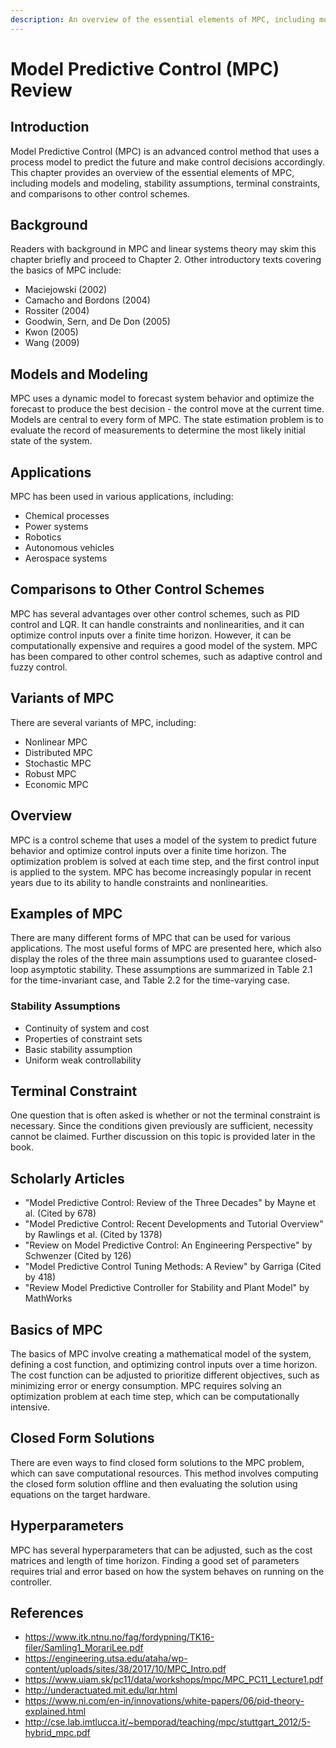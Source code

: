 ```yaml
---
description: An overview of the essential elements of MPC, including models and modeling, stability assumptions, terminal constraints, and comparisons to other control schemes. It also includes examples of MPC, scholarly articles, basics of MPC, closed form solutions, hyperparameters, and references.
---
```

# Model Predictive Control (MPC) Review

## Introduction
Model Predictive Control (MPC) is an advanced control method that uses a process model to predict the future and make control decisions accordingly. This chapter provides an overview of the essential elements of MPC, including models and modeling, stability assumptions, terminal constraints, and comparisons to other control schemes.

## Background
Readers with background in MPC and linear systems theory may skim this chapter briefly and proceed to Chapter 2. Other introductory texts covering the basics of MPC include:
- Maciejowski (2002)
- Camacho and Bordons (2004)
- Rossiter (2004)
- Goodwin, Sern, and De Don (2005)
- Kwon (2005)
- Wang (2009)

## Models and Modeling
MPC uses a dynamic model to forecast system behavior and optimize the forecast to produce the best decision - the control move at the current time. Models are central to every form of MPC. The state estimation problem is to evaluate the record of measurements to determine the most likely initial state of the system.

## Applications
MPC has been used in various applications, including:
- Chemical processes
- Power systems
- Robotics
- Autonomous vehicles
- Aerospace systems

## Comparisons to Other Control Schemes
MPC has several advantages over other control schemes, such as PID control and LQR. It can handle constraints and nonlinearities, and it can optimize control inputs over a finite time horizon. However, it can be computationally expensive and requires a good model of the system. MPC has been compared to other control schemes, such as adaptive control and fuzzy control.

## Variants of MPC
There are several variants of MPC, including:
- Nonlinear MPC
- Distributed MPC
- Stochastic MPC
- Robust MPC
- Economic MPC

## Overview
MPC is a control scheme that uses a model of the system to predict future behavior and optimize control inputs over a finite time horizon. The optimization problem is solved at each time step, and the first control input is applied to the system. MPC has become increasingly popular in recent years due to its ability to handle constraints and nonlinearities.

## Examples of MPC
There are many different forms of MPC that can be used for various applications. The most useful forms of MPC are presented here, which also display the roles of the three main assumptions used to guarantee closed-loop asymptotic stability. These assumptions are summarized in Table 2.1 for the time-invariant case, and Table 2.2 for the time-varying case.

### Stability Assumptions
- Continuity of system and cost
- Properties of constraint sets
- Basic stability assumption
- Uniform weak controllability

## Terminal Constraint
One question that is often asked is whether or not the terminal constraint is necessary. Since the conditions given previously are sufficient, necessity cannot be claimed. Further discussion on this topic is provided later in the book.

## Scholarly Articles
- "Model Predictive Control: Review of the Three Decades" by Mayne et al. (Cited by 678)
- "Model Predictive Control: Recent Developments and Tutorial Overview" by Rawlings et al. (Cited by 1378)
- "Review on Model Predictive Control: An Engineering Perspective" by Schwenzer (Cited by 126)
- "Model Predictive Control Tuning Methods: A Review" by Garriga (Cited by 418)
- "Review Model Predictive Controller for Stability and Plant Model" by MathWorks

## Basics of MPC
The basics of MPC involve creating a mathematical model of the system, defining a cost function, and optimizing control inputs over a time horizon. The cost function can be adjusted to prioritize different objectives, such as minimizing error or energy consumption. MPC requires solving an optimization problem at each time step, which can be computationally intensive.

## Closed Form Solutions
There are even ways to find closed form solutions to the MPC problem, which can save computational resources. This method involves computing the closed form solution offline and then evaluating the solution using equations on the target hardware.

## Hyperparameters
MPC has several hyperparameters that can be adjusted, such as the cost matrices and length of time horizon. Finding a good set of parameters requires trial and error based on how the system behaves on running on the controller.

## References
- https://www.itk.ntnu.no/fag/fordypning/TK16-filer/Samling1_MorariLee.pdf
- https://engineering.utsa.edu/ataha/wp-content/uploads/sites/38/2017/10/MPC_Intro.pdf
- https://www.uiam.sk/pc11/data/workshops/mpc/MPC_PC11_Lecture1.pdf
- http://underactuated.mit.edu/lqr.html
- https://www.ni.com/en-in/innovations/white-papers/06/pid-theory-explained.html
- http://cse.lab.imtlucca.it/~bemporad/teaching/mpc/stuttgart_2012/5-hybrid_mpc.pdf